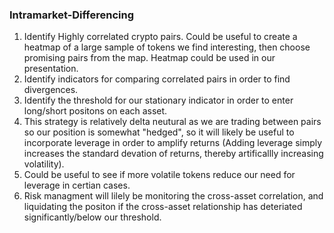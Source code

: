 ### Intramarket-Differencing

1) Identify Highly correlated crypto pairs. Could be useful to create a heatmap of a large sample of tokens we find interesting, then choose promising pairs from the map. Heatmap could be used in our presentation.
2) Identify indicators for comparing correlated pairs in order to find divergences.
3) Identify the threshold for our stationary indicator in order to enter long/short positons on each asset.
4) This strategy is relatively delta neutural as we are trading between pairs so our position is somewhat "hedged", so it will likely be useful to incorporate leverage in order to amplify returns (Adding leverage simply increases the standard devation of returns, thereby artificallly increasing volatility).
5) Could be useful to see if more volatile tokens reduce our need for leverage in certian cases.
6) Risk managment will lilely be monitoring the cross-asset correlation, and liquidating the positon if the cross-asset relationship has deteriated significantly/below our threshold.
